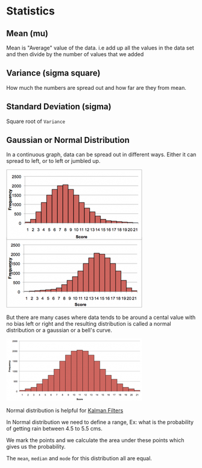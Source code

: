# Statistics

## Mean (mu)

Mean is "Average" value of the data. i.e add up all the values in the data set and then divide
 by the number of values that we added

## Variance (sigma square)

How much the numbers are spread out and how far are they from mean.

## Standard Deviation (sigma)

Square root of `Variance`

## Gaussian or Normal Distribution

In a continuous graph, data can be spread out in different ways. Either it can spread to left, or to left or jumbled up.

![Left or Right distribution](img/left_or_right_distribution.png)

But there are many cases where data tends to be around a cental value with no bias left or right and the resulting distribution is called a normal distribution or a gaussian or a bell's curve.

![Left or Right distribution](img/gaussian_distribution.png)

Normal distribution is helpful for [Kalman Filters](https://github.com/pktippa/ai-training/blob/master/machine-learning/kalman_filters.md)

In Normal distribution we need to define a range, Ex: what is the probability of getting rain between 4.5 to 5.5 cms.

We mark the points and we calculate the area under these points which gives us the probability.

The `mean`, `median` and `mode` for this distribution all are equal.